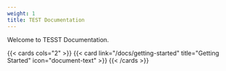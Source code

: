 ```yaml
---
weight: 1
title: TEST Documentation
---
```


Welcome to TESST Documentation.

{{< cards cols="2" >}}
  {{< card link="/docs/getting-started" title="Getting Started" icon="document-text" >}}
{{< /cards >}}
